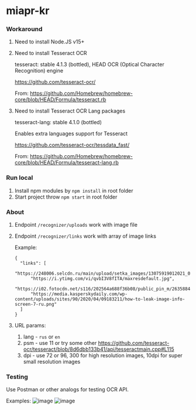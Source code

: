 # miapr-kr

### Workaround

1. Need to install Node.JS v15+

2. Need to install Tesseract OCR

    tesseract: stable 4.1.3 (bottled), HEAD
    OCR (Optical Character Recognition) engine

    https://github.com/tesseract-ocr/

    From: https://github.com/Homebrew/homebrew-core/blob/HEAD/Formula/tesseract.rb

3. Need to install Tesseract OCR Lang packages

    tesseract-lang: stable 4.1.0 (bottled)

    Enables extra languages support for Tesseract

    https://github.com/tesseract-ocr/tessdata_fast/


    From: https://github.com/Homebrew/homebrew-core/blob/HEAD/Formula/tesseract-lang.rb

### Run local

1. Install npm modules by ```npm install``` in root folder
2. Start project throw ```npm start``` in root folder

### About 

1. Endpoint ```/recognizer/uploads``` work with image file
2. Endpoint ```/recognizer/links``` work with array of image links
    
    Example:
    
    ```
    {
      "links": [
          "https://248006.selcdn.ru/main/upload/setka_images/13075919012021_0183a8eb3d28a61335d1b32362fefa6eacfb6c89.jpg",
          "https://i.ytimg.com/vi/qvbI3V8fITA/maxresdefault.jpg",
          "https://i02.fotocdn.net/s116/202564a688f36b08/public_pin_m/2635884313.jpg",
          "https://media.kasperskydaily.com/wp-content/uploads/sites/90/2020/04/09183211/how-to-leak-image-info-screen-7-ru.png"
      ]
    }
    ```

3. URL params: 
    1. lang - ```rus``` or ```en```
    2. psm - use 11 or try some other https://github.com/tesseract-ocr/tesseract/blob/8d6dbb133b41/api/tesseractmain.cpp#L115
    3. dpi - use 72 or 96, 300 for high resolution images, 10dpi for super small resolution images

### Testing

Use Postman or other analogs for testing OCR API.

Examples:
![image](https://user-images.githubusercontent.com/43136703/147881684-95e550e1-0cf2-4622-9512-128c61a39647.png)
![image](https://user-images.githubusercontent.com/43136703/147881692-7f5b8778-ece2-4de2-b9e2-86d75f988911.png)
